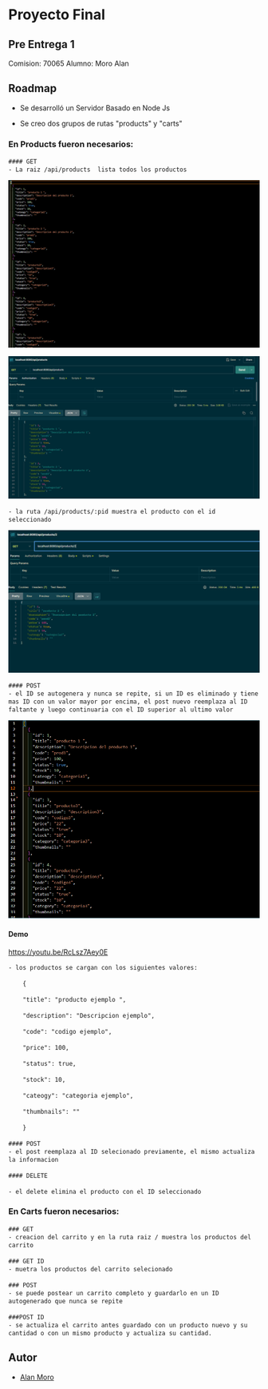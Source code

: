

# Proyecto Final

## Pre Entrega 1

Comision:  70065
Alumno: Moro Alan


## Roadmap

- Se desarrolló un Servidor Basado en Node Js

- Se creo dos grupos de rutas "products" y "carts"

### En Products fueron necesarios: 
    #### GET
    - La raiz /api/products  lista todos los productos

![App Screenshot](https://github.com/alanmorog/Bakend70065/blob/master/assets/screenshots/productujson.PNG?raw=true)

![App Screenshot](https://github.com/alanmorog/Bakend70065/blob/master/assets/screenshots/productsPOSTMAN.PNG?raw=true)

    - la ruta /api/products/:pid muestra el producto con el id seleccionado

![App Screenshot](https://github.com/alanmorog/Bakend70065/blob/master/assets/screenshots/producID.PNG?raw=true)

    #### POST
    - el ID se autogenera y nunca se repite, si un ID es eliminado y tiene mas ID con un valor mayor por encima, el post nuevo reemplaza al ID faltante y luego continuaria con el ID superior al ultimo valor

![App Screenshot](https://github.com/alanmorog/Bakend70065/blob/master/assets/screenshots/products%20sin%20id2.PNG?raw=true)


#### Demo

https://youtu.be/RcLsz7Aey0E

    
    - los productos se cargan con los siguientes valores:

        {

        "title": "producto ejemplo ",

        "description": "Descripcion ejemplo",

        "code": "codigo ejemplo",

        "price": 100,

        "status": true,

        "stock": 10,

        "cateogy": "categoria ejemplo",

        "thumbnails": ""

        }

    #### POST
    - el post reemplaza al ID selecionado previamente, el mismo actualiza la informacion

    #### DELETE

    - el delete elimina el producto con el ID seleccionado


### En Carts fueron necesarios: 
    ### GET
    - creacion del carrito y en la ruta raiz / muestra los productos del carrito

    ### GET ID
    - muetra los productos del carrito selecionado

    ### POST
    - se puede postear un carrito completo y guardarlo en un ID autogenerado que nunca se repite

    ###POST ID
    - se actualiza el carrito antes guardado con un producto nuevo y su cantidad o con un mismo producto y actualiza su cantidad.
## Autor

- [Alan Moro](https://github.com/alanmorog)


